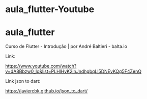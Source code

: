 # aula_flutter-Youtube
# aula_flutter

Curso de Flutter - Introdução | por André Baltieri - balta.io

Link: 

https://www.youtube.com/watch?v=dA8Bbzw0_lo&list=PLHlHvK2lnJndhgbqLl5DNEvKQg5F4ZenQ

Link json to dart: 

https://javiercbk.github.io/json_to_dart/
